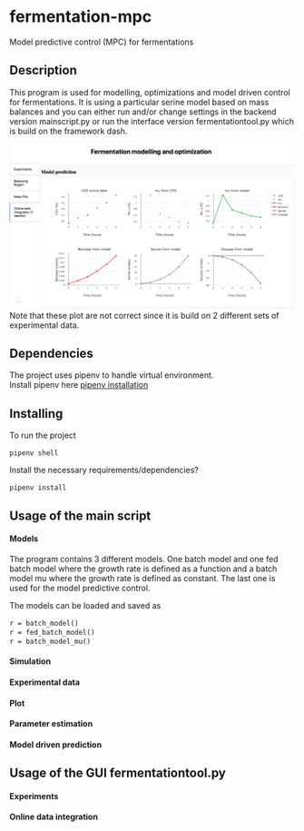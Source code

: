 # fermentation-mpc
Model predictive control (MPC) for fermentations

## Description
This program is used for modelling, optimizations and model driven control for fermentations. It is using a particular serine model based on
mass balances and you can either run and/or change settings in the backend version mainscript.py or run the interface
version fermentationtool.py which is build on the framework dash.

![](/images/interface.png)
Note that these plot are not correct since it is build on 2 different sets of experimental data.

## Dependencies
The project uses pipenv to handle virtual environment. <br />
Install pipenv here [pipenv installation](https://github.com/pypa/pipenv#installation)

## Installing

To run the project
```
pipenv shell
```

Install the necessary requirements/dependencies?
```
pipenv install
```

## Usage of the main script

#### Models
The program contains 3 different models. One batch model and one fed batch model where the growth rate is defined as
a function and a batch model mu where the growth rate is defined as constant. The last one is used for the model predictive control.

The models can be loaded and saved as
```
r = batch_model()
r = fed_batch_model()
r = batch_model_mu()
```

#### Simulation

#### Experimental data

#### Plot

#### Parameter estimation

#### Model driven prediction

## Usage of the GUI fermentationtool.py

#### Experiments

#### Online data integration









